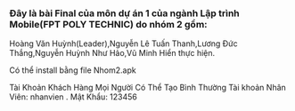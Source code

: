 ### Đây là bài Final của môn dự án 1 của ngành Lập trình Mobile(FPT POLY TECHNIC) do nhóm 2 gồm:
Hoàng Văn Huỳnh(Leader),Nguyễn Lê Tuấn Thanh,Lương Đức Thắng,Nguyễn Huỳnh Như Hảo,Vũ Minh Hiển thực hiện.

Có thể install bằng file Nhom2.apk

Tài Khoản Khách Hàng Mọi Người Có Thể Tạo Bình Thường
Tài khoản Nhân Viên: nhanvien . Mật Khẩu: 123456
